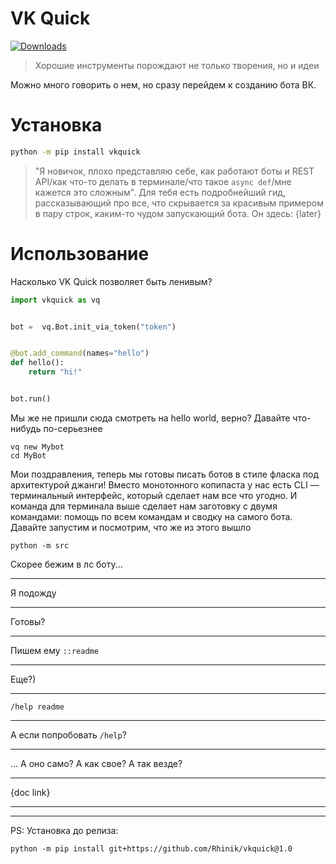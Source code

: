 # VK Quick
[![Downloads](https://static.pepy.tech/personalized-badge/vkquick?period=total&units=international_system&left_color=black&right_color=orange&left_text=Downloads)](https://pepy.tech/project/vkquick)

> Хорошие инструменты порождают не только творения, но и идеи

Можно много говорить о нем, но сразу перейдем к созданию бота ВК.

# Установка
```bash
python -m pip install vkquick
```
> "Я новичок, плохо представляю себе, как работают боты и REST API/как что-то делать в терминале/что такое `async def`/мне кажется это сложным". Для
> тебя есть подробнейший гид, рассказывающий про все, что скрывается за красивым примером в пару строк, каким-то чудом запускающий бота. Он здесь: {later}

# Использование
Насколько VK Quick позволяет быть ленивым?

```python
import vkquick as vq


bot =  vq.Bot.init_via_token("token")


@bot.add_command(names="hello")
def hello():
    return "hi!"


bot.run()
```

Мы же не пришли сюда смотреть на hello world, верно? Давайте что-нибудь по-серьезнее

```shell script
vq new Mybot
cd MyBot
```

Мои поздравления, теперь мы готовы писать ботов в стиле фласка под архитектурой джанги!
Вместо монотонного копипаста у нас есть CLI — терминальный интерфейс, который сделает нам
все что угодно. И команда для терминала выше сделает нам заготовку с двумя командами: помощь по всем командам
и сводку на самого бота. Давайте запустим и посмотрим, что же из этого вышло

```shell script
python -m src
```

Скорее бежим в лс боту...
***
Я подожду
***
Готовы?
***
Пишем ему `::readme`
***
Еще?)
***
`/help readme`
***
А если попробовать `/help`? 
***
... А оно само? А как свое? А так везде?
***
{doc link}

***
***

PS: Установка до релиза:
```shell script
python -m pip install git+https://github.com/Rhinik/vkquick@1.0
```